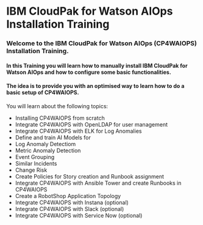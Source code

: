 # IBM CloudPak for Watson AIOps Installation Training

### Welcome to the **IBM CloudPak for Watson AIOps** (CP4WAIOPS) Installation Training.
#### In this Training you will learn how to manually install IBM CloudPak for Watson AIOps and how to configure some basic functionalities.
#### The idea is to provide you with an optimised way to learn how to do a basic setup of CP4WAIOPS.


You will learn about the following topics:
- Installing CP4WAIOPS from scratch
- Integrate CP4WAIOPS with OpenLDAP for user management
- Integrate CP4WAIOPS with ELK for Log Anomalies
- Define and train AI Models for
- Log Anomaly Detectiom
- Metric Anomaly Detection
- Event Grouping
- Similar Incidents
- Change Risk
- Create Policies for Story creation and Runbook assignment
- Integrate CP4WAIOPS with Ansible Tower and create Runbooks in CP4WAIOPS
- Create a RobotShop Application Topology
- Integrate CP4WAIOPS with Instana (optional)
- Integrate CP4WAIOPS with Slack (optional)
- Integrate CP4WAIOPS with Service Now (optional)

